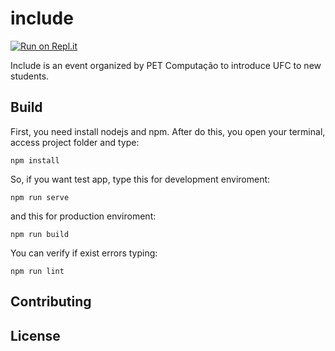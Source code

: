 # include

[![Run on Repl.it](https://repl.it/badge/github/petcompufc/Include-website)](https://repl.it/github/petcompufc/Include-website)

Include is an event organized by PET Computação to introduce UFC to new students.

## Build

First, you need install nodejs and npm. After do this, you open your terminal, access project folder and type:

```
npm install
```

So, if you want test app, type this for development enviroment:
```
npm run serve
```

and this for production enviroment:
```
npm run build
```

You can verify if exist errors typing:
```
npm run lint
```

## Contributing

## License